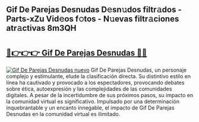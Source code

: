 ## Gif De Parejas Desnudas D𝚎sn𝚞dos filtr𝚊dos - Parts-xZu Vid𝚎os f𝚘tos - N𝚞evas filtr𝚊ciones atr𝚊ctivas 8m3QH

# <h2><a href="http://mb3krla.tromn.icu/?c=Gif+De+Parejas+Desnudas">🔗👉👉👉 Gif De Parejas Desnudas 🔗🔗</a></h2>

[![Gif De Parejas Desnudas nuevo](https://i.imgur.com/pEAQMta.gif)](http://mb3krla.tromn.icu/?c=Gif+De+Parejas+Desnudas)
Gif De Parejas Desnudas, un personaje complejo y estimulante, elude la clasificación directa. Su distintivo estilo en línea ha cautivado y provocado a los espectadores, provocando debates sobre ética, autoexpresión y las complejidades de las comunidades digitales. A pesar de la incertidumbre de sus próximos pasos, su impacto en la comunidad virtual es significativo. Impulsado por una determinación inquebrantable y un encanto innegable, el impacto de Gif De Parejas Desnudas en la comunidad virtual es ilimitado.
